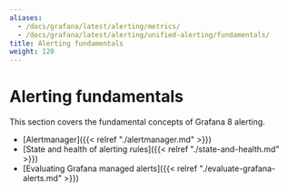 ```yaml
---
aliases:
  - /docs/grafana/latest/alerting/metrics/
  - /docs/grafana/latest/alerting/unified-alerting/fundamentals/
title: Alerting fundamentals
weight: 120
---
```


# Alerting fundamentals

This section covers the fundamental concepts of Grafana 8 alerting.

- [Alertmanager]({{< relref "./alertmanager.md" >}})
- [State and health of alerting rules]({{< relref "./state-and-health.md" >}})
- [Evaluating Grafana managed alerts]({{< relref "./evaluate-grafana-alerts.md" >}})

